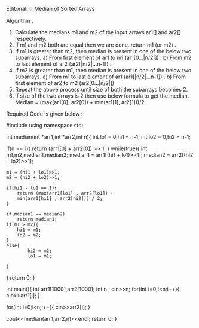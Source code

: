 Editorial: 💡 Median of Sorted Arrays

Algorithm .
1) Calculate the medians m1 and m2 of the input arrays ar1[] and ar2[] respectively.
2) If m1 and m2 both are equal then we are done. return m1 (or m2) .
3) If m1 is greater than m2, then median is present in one of the below two subarrays.
a) From first element of ar1 to m1 (ar1[0…|n/2|]) .
b) From m2 to last element of ar2 (ar2[|n/2|…n-1]) .
4) If m2 is greater than m1, then median is present in one
of the below two subarrays.
a) From m1 to last element of ar1 (ar1[|n/2|…n-1]) .
b) From first element of ar2 to m2 (ar2[0…|n/2|])
5) Repeat the above process until size of both the subarrays becomes 2.
6) If size of the two arrays is 2 then use below formula to get the median.
Median = (max(ar1[0], ar2[0]) + min(ar1[1], ar2[1]))/2

Required Code is given below :


#include<iostream>
using namespace std;


int median(int *arr1,int *arr2,int n){
int lo1 = 0,hi1 = n-1;
int lo2 = 0,hi2 = n-1;

if(n == 1){
    return (arr1[0] + arr2[0]) >> 1;
}
while(true){
    int m1,m2,median1,median2;
    median1 = arr1[(hi1 + lo1)>>1];
    median2 = arr2[(hi2 + lo2)>>1];

    m1 = (hi1 + lo1)>>1;
    m2 = (hi2 + lo2)>>1;

    if(hi1 - lo1 == 1){
        return (max(arr1[lo1] , arr2[lo1]) +
        min(arr1[hi1] , arr2[hi2])) / 2;
    }

    if(median1 == median2)
        return median1;
    if(m1 > m2){
        hi1 = m1;
        lo2 = m2;
    }
    else{
            hi2 = m2;
            lo1 = m1;

    }
}
return 0;
}

int main(){
int arr1[1000],arr2[1000];
int n ;
cin>>n;
for(int i=0;i<n;i++){
    cin>>arr1[i];
}

for(int i=0;i<n;i++){
    cin>>arr2[i];
}

cout<<median(arr1,arr2,n)<<endl;
return 0;
}